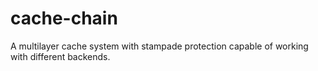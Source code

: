 # cache-chain
A multilayer cache system with stampade protection capable of working with different backends. 
